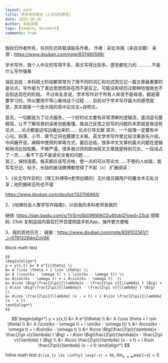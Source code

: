 ```yaml
---
layout: post
title: 学术写作笔记（人文社科质性）
date: 2022-10-26
Author: 彩虹吊瓶
tags: [sample, document]
comments: true
---
```

版权归作者所有，任何形式转载请联系作者。
作者：彩虹吊瓶（来自豆瓣）
来源：https://www.douban.com/note/837480598/

学术写作，我个人中文的写得不多，英文写得比较多。感觉都吃力的…………不是什么写作强者

误区总结：本科硕士阶段都常常为了用不同的词汇和句式而忘记一篇文章最重要的是论点，写作是为了表达思想而存在而不是反之。可能没有经历过那种彷惶我也不会到达现在的阶段。
不过有名言说，学术写作对于所有人来说不是母语，都是需要学习的。所以要用平常心看待这个过程……  目前对于学术写作最大的感悟就是，其实就是一个放大版的高中议论文+说明文。  

首先，一切都是为了论点服务，一个好的论文要有非常清晰的逻辑流，遣词造句要精简，让不了解背景的读者也能看懂。我自己反思之前写的问题的本质就是我没有论点……论点都是边写边编出来的……  论点引导文献
其次，一个段落一定要有中心句，段落、小节、章节之间也要建立关联。英文学术写作里比较注重首先介绍，中间展开说，阐释中使用列举等方式，最后总结。很多中文文章的最大问题在逻辑和用词比较松散，不够严谨。很多我讨厌的欧洲英文文章就是特别冗长，一段话占了一页……看不下去不是读论文者的问题……  
其三，保持语感。每天都应该写点啥，卷一点的可以写论文……不卷的人如我，能写写日记、帖子、长段的废话微博都觉得了不起（x） 
扩展阅读：

1、《论文写作豆列》（理工科博导π老师创建的）无价值豆瓣用户的屠龙术无私分享；他的搬砖豆列也不错

 https://www.douban.com/doulist/133706993/ 

2、《哈佛社会人类学写作指南》，以前我的本科老师发我的

链接: https://pan.baidu.com/s/11rSrmSbGtRtWAO2u4tIxbQ?pwd=23ub 提取码: 23ub 复制这段内容后打开百度网盘手机App，操作更方便哦

3、我的其他日志：
链接：https://www.douban.com/note/839102361/?_i=6781329dmZuV6K


<!-- more -->

Block math test

```
$$
\begin{align*}
y = y(x,t) &= A e^{i\theta} \\
&= A (\cos \theta + i \sin \theta) \\
&= A (\cos(kx - \omega t) + i \sin(kx - \omega t)) \\
&= A\cos(kx - \omega t) + i A\sin(kx - \omega t)  \\
&= A\cos \Big(\frac{2\pi}{\lambda}x - \frac{2\pi v}{\lambda} t \Big) + i A\sin \Big(\frac{2\pi}{\lambda}x - \frac{2\pi v}{\lambda} t \Big)  \\
&= A\cos \frac{2\pi}{\lambda} (x - v t) + i A\sin \frac{2\pi}{\lambda} (x - v t)
\end{align*}
$$

```

$$
\begin{align*}
y = y(x,t) &= A e^{i\theta} \\
&= A (\cos \theta + i \sin \theta) \\
&= A (\cos(kx - \omega t) + i \sin(kx - \omega t)) \\
&= A\cos(kx - \omega t) + i A\sin(kx - \omega t)  \\
&= A\cos \Big(\frac{2\pi}{\lambda}x - \frac{2\pi v}{\lambda} t \Big) + i A\sin \Big(\frac{2\pi}{\lambda}x - \frac{2\pi v}{\lambda} t \Big)  \\
&= A\cos \frac{2\pi}{\lambda} (x - v t) + i A\sin \frac{2\pi}{\lambda} (x - v t)
\end{align*}
$$

Inline math test `$\lim_{x \to \infty} \exp(-x) = 0$`, 
$\lim_{x \to \infty} \exp(-x) = 0$

